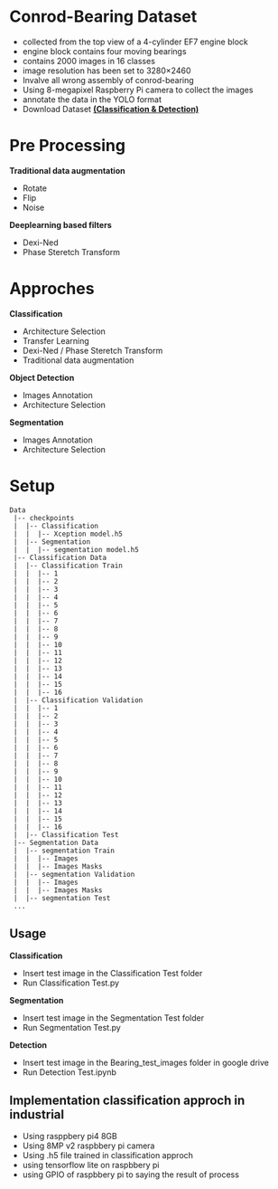 # Conrod-Bearing Dataset

- collected from the top view of a 4-cylinder EF7 engine block
- engine block contains four moving bearings
- contains 2000 images in 16 classes
- image resolution has been set to 3280×2460
- Invalve all wrong assembly of conrod-bearing
- Using 8-megapixel Raspberry Pi camera to collect the images
- annotate the data in the YOLO format
- Download Dataset [**(Classification & Detection)**]()

# Pre Processing

**Traditional data augmentation**
- Rotate
- Flip 
- Noise

**Deeplearning based filters**
- Dexi-Ned
- Phase Steretch Transform

# Approches

**Classification**
- Architecture Selection
- Transfer Learning
- Dexi-Ned / Phase Steretch Transform
- Traditional data augmentation

**Object Detection**
- Images Annotation
- Architecture Selection

**Segmentation**
- Images Annotation
- Architecture Selection

# Setup
```
Data
 |-- checkpoints
 |  |-- Classification 
 |  |  |-- Xception model.h5
 |  |-- Segmentation 
 |  |  |-- segmentation model.h5
 |-- Classification Data
 |  |-- Classification Train
 |  |  |-- 1
 |  |  |-- 2
 |  |  |-- 3
 |  |  |-- 4
 |  |  |-- 5
 |  |  |-- 6
 |  |  |-- 7
 |  |  |-- 8
 |  |  |-- 9
 |  |  |-- 10
 |  |  |-- 11
 |  |  |-- 12
 |  |  |-- 13
 |  |  |-- 14
 |  |  |-- 15
 |  |  |-- 16
 |  |-- Classification Validation
 |  |  |-- 1
 |  |  |-- 2
 |  |  |-- 3
 |  |  |-- 4
 |  |  |-- 5
 |  |  |-- 6
 |  |  |-- 7
 |  |  |-- 8
 |  |  |-- 9
 |  |  |-- 10
 |  |  |-- 11
 |  |  |-- 12
 |  |  |-- 13
 |  |  |-- 14
 |  |  |-- 15
 |  |  |-- 16
 |  |-- Classification Test
 |-- Segmentation Data
 |  |-- segmentation Train
 |  |  |-- Images
 |  |  |-- Images Masks
 |  |-- segmentation Validation
 |  |  |-- Images
 |  |  |-- Images Masks
 |  |-- segmentation Test
 ...
```
## Usage

**Classification**
- Insert test image in the Classification Test folder
- Run Classification Test.py

**Segmentation**

- Insert test image in the Segmentation Test folder
- Run Segmentation Test.py

**Detection**

- Insert test image in the Bearing_test_images folder in google drive
- Run Detection Test.ipynb

## Implementation classification approch in industrial

- Using rasppbery pi4 8GB
- Using 8MP v2 raspbbery pi camera
- Using .h5 file trained in classification approch
- using tensorflow lite on raspbbery pi
- using GPIO of raspbbery pi to saying the result of process
